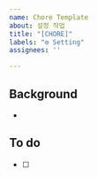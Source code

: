 ```yaml
---
name: Chore Template
about: 설정 작업
title: "[CHORE]"
labels: "⚙️ Setting"
assignees: ''

---
```


## Background
- 

## To do
- [ ]